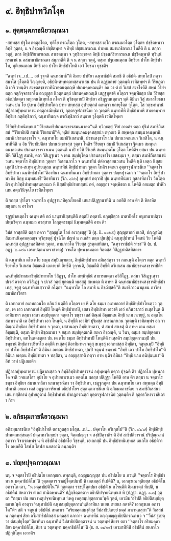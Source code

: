 <h1>๙. อิทฺธิปาทวิภโงฺค</h1>
<h2>๑. สุตฺตนฺตภาชนียวณฺณนา</h2>
<p> -สทฺทสฺส   ปฐโม กตฺตุอโตฺถ, ทุติโย กรณโตฺถ วุโตฺต, -สทฺทสฺส เอโก กรณเมวโตฺถ วุโตฺตฯ ปชฺชิตพฺพาว อิทฺธิ วุตฺตา, น จ อิชฺฌนฺตี ปชฺชิตพฺพา จ อิทฺธิ ปชฺชนกรเณน ปาเทน สมานาธิกรณา โหตีติ ติ น สกฺกา วตฺตุํ, ตถา อิทฺธิกิริยากรเณน สาเธตพฺพา จ วุทฺธิสงฺขาตา อิทฺธิ ปชฺชนกิริยากรเณน ปชฺชิตพฺพาติ ทฺวินฺนํ กรณานํ น อสมานาธิกรณตา สมฺภวตีติ ติ จ น สกฺกา วตฺตุํ, ตสฺมา ปฐเมนเตฺถน อิทฺธิยา ปาโท อิทฺธิปาโท, ทุติเยนเตฺถน อิทฺธิ เอว ปาโท อิทฺธิปาโทติ เอวํ โยชนา ยุชฺชติฯ</p>


<p>‘‘ฉนฺทํ เจ…เป.… อยํ วุจฺจติ ฉนฺทสมาธี’’ติ อิมาย ปาฬิยา ฉนฺทาธิปติ สมาธิ ติ อธิปติ-สทฺทโลปํ กตฺวา สมาโส วุโตฺตติ วิญฺญายติ, อธิปติ-สทฺทตฺถทสฺสนวเสน ปน ติ อฎฺฐกถายํ วุตฺตนฺติ เวทิตพฺพํฯ ติ วีริยภูตาติ เกจิ วทนฺติฯ สงฺขตสงฺขาราทินิวตฺตนตฺถญฺหิ ปธานคฺคหณนฺติฯ อถ วา ตํ ตํ วิเสสํ สงฺขโรตีติ  สพฺพํ วีริยํฯ ตตฺถ จตุกิจฺจสาธกโต อญฺญสฺส นิวตฺตนตฺถํ ปธานคฺคหณนฺติ  เสฎฺฐภูตาติ อโตฺถฯ จตุพฺพิธสฺส ปน วีริยสฺส อธิเปฺปตตฺตา พหุวจนนิเทฺทโส กโตฯ ติ ทุวิธตฺถายปิ อิทฺธิยา อธิฎฺฐานเตฺถนฯ นฺติ อิมินา วิสุํ สมาสโยชนาวเสน ปน โย ปุเพฺพ อิทฺธิปาทโตฺถ ปาท-สทฺทสฺส อุปายตฺถตํ คเหตฺวา ยถายุโตฺต วุโตฺต, โส วกฺขมานานํ ปฎิลาภปุพฺพภาคานํ กตฺตุกรณิทฺธิภาวํ, อุตฺตรจูฬภาชนีเย วา วุเตฺตหิ  ฉนฺทาทีหิ อิทฺธิปาเทหิ สาเธตพฺพาย อิทฺธิยา กตฺติทฺธิภาวํ, ฉนฺทาทีนญฺจ กรณิทฺธิภาวํ สนฺธาย วุโตฺตติ เวทิตโพฺพฯ</p>


<p>วีริยิทฺธิปาทนิเทฺทเส ‘‘วีริยสมาธิปธานสงฺขารสมนฺนาคต’’นฺติ ทฺวิกฺขตฺตุํ วีริยํ อาคตํฯ ตตฺถ ปุริมํ สมาธิวิเสสนํ ‘‘วีริยาธิปติ สมาธิ วีริยสมาธี’’ติ, ทุติยํ สมนฺนาคมงฺคทสฺสนํฯ เทฺวเยว หิ สพฺพตฺถ สมนฺนาคมงฺคานิ สมาธิ ปธานสงฺขาโร จ, ฉนฺทาทโย สมาธิวิเสสนานิ, ปธานสงฺขาโร  ปน ปธานวจเนเนว วิเสสิโต, น ฉนฺทาทีหีติ น อิธ วีริยาธิปติตา ปธานสงฺขารสฺส วุตฺตา โหติฯ วีริยญฺจ สมาธิํ วิเสเสตฺวา ฐิตเมว สมนฺนาคมงฺควเสน ปธานสงฺขารวจเนน วุตฺตนฺติ นาปิ ทฺวีหิ วีริเยหิ สมนฺนาคโม วุโตฺต โหตีติฯ ยสฺมา ปน ฉนฺทาทีหิ วิสิโฎฺฐ สมาธิ, ตถา วิสิเฎฺฐเนว จ เตน สมฺปยุโตฺต ปธานสงฺขาโร เสสธมฺมา จ, ตสฺมา สมาธิวิเสสนานํ วเสน จตฺตาโร อิทฺธิปาทา วุตฺตาฯ วิเสสนภาโว จ ฉนฺทาทีนํ ตํตํอวสฺสยนวเสน โหตีติ นฺติ เอตฺถ นิสฺสยเตฺถปิ ปาท-สเทฺท อุปายเตฺถน ฉนฺทาทีนํ อิทฺธิปาทตา วุตฺตา โหติฯ เตเนว อุตฺตรจูฬภาชนีเย ‘‘จตฺตาโร อิทฺธิปาทา ฉนฺทิทฺธิปาโท’’ติอาทินา ฉนฺทาทีนเมว อิทฺธิปาทตา วุตฺตาฯ ปญฺหปุจฺฉเก จ ‘‘จตฺตาโร อิทฺธิปาทา อิธ ภิกฺขุ ฉนฺทสมาธี’’ติอาทินาว (วิภ. ๔๖๒) อุเทฺทสํ กตฺวาปิ ปุน ฉนฺทาทีนํเยว กุสลาทิภาโว วิภโตฺตติฯ อุปายิทฺธิปาททสฺสนตฺถเมว หิ นิสฺสยิทฺธิปาททสฺสนํ กตํ, อญฺญถา จตุพฺพิธตา น โหตีติ อยเมตฺถ ปาฬิวเสน อตฺถวินิจฺฉโย เวทิตโพฺพฯ</p>


<p> ติ รถสฺส ปุรโตฯ  จณฺฑาโล อุปฎฺฐานาทิคุณโยเคปิ เสนาปติฎฺฐานาทีนิ น ลภตีติ อาห ติฯ ติ หิตาหิตมนฺตเน น อรโหฯ</p>


<p>รฎฺฐปาลเตฺถโร ฉเนฺท สติ กถํ นานุชานิสฺสนฺตีติ สตฺตปิ ภตฺตานิ อภุญฺชิตฺวา มาตาปิตโร อนุชานาเปตฺวา ปพฺพชิตฺวา ฉนฺทเมว อวสฺสาย โลกุตฺตรธมฺมํ นิพฺพเตฺตสีติ อาห ติฯ</p>


<p> วีมํสํ อวสฺสยีติ ตสฺส ภควา ‘‘สุญฺญโต โลกํ อเวกฺขสฺสู’’ติ (สุ. นิ. ๑๑๒๕) สุญฺญตากถํ  กเถสิ, ปญฺญานิสฺสิตมานนิคฺคหตฺถญฺจ ทฺวิกฺขตฺตุํ ปุจฺฉิโต ปญฺหํ น กเถสิฯ ตตฺถ ปุนปฺปุนํ ฉนฺทุปฺปาทนํ โตสนํ วิย โหตีติ ฉนฺทสฺส อุปฎฺฐานสทิสตา วุตฺตา, ถามภาวโต วีริยสฺส สูรตฺตสทิสตา, ‘‘ฉทฺวาราธิปติ ราชา’’ติ (ธ. ป. อฎฺฐ. ๒.๑๘๑ เอรกปตฺตนาคราชวตฺถุ) วจนโต ปุพฺพงฺคมตฺตา จิตฺตสฺส วิสิฎฺฐชาติสทิสตาฯ</p>


<p>ติ  ฉนฺทาทิเก ตโย ตโย ธเมฺม สมฺปิเณฺฑตฺวา, อิทฺธิอิทฺธิปาเท อมิเสฺสตฺวา วา กถนนฺติ อโตฺถฯ ตตฺถ ฉนฺทวีริยาทโย วิเสเสน อิชฺฌนฺติ เอตายาติ อิทฺธีติ วุจฺจนฺติ, อิชฺฌตีติ อิทฺธีติ อวิเสเสน สมาธิปธานสงฺขาราปีติฯ</p>


<p>ฉนฺทิทฺธิปาทสมาธิทฺธิปาทาทโย วิสิฎฺฐา, ปาโท สพฺพิทฺธีนํ สาธารณตฺตา อวิสิโฎฺฐ, ตสฺมา วิสิเฎฺฐเสฺวว ปเวสํ อวตฺวา อวิสิเฎฺฐ จ ปเวสํ วตฺตุํ ยุตฺตนฺติ ทเสฺสตุํ สพฺพตฺถ ติ อาหฯ ติ ฉนฺทสมาธิปธานสงฺขารอิทฺธิปาเทสุ, จตูสุ ฉนฺทาทิเกเสฺววาติ อโตฺถฯ ‘‘ฉนฺทวโต โก สมาธิ น อิชฺฌิสฺสตี’’ติ สมาธิภาวนามุเขน ภาวิตา สมาธิภาวิตาฯ</p>


<p>ติ เภทกถายํ อเภทกถนโต อภินวํ นตฺถีติ อโตฺถฯ เย หิ ตโย ธมฺมา อเภทกถายํ อิทฺธิอิทฺธิปาโทเตฺวว วุตฺตา, เต เอว เภทกถายํ อิทฺธีปิ โหนฺติ อิทฺธิปาทาปิ, เสสา อิทฺธิปาทา เอวาติ เอวํ อภินวาภาวํ ทเสฺสโนฺต ติอาทิมาหฯ  ตสฺมา เสสา สมฺปยุตฺตกา จตฺตาโร ขนฺธา เตสํ ติณฺณํ อิชฺฌเนน อิทฺธิ นาม ภเวยฺยุํ, น อตฺตโน สภาเวนาติ เต อิทฺธิปาทา เอว โหนฺติ, น อิทฺธีติ เอวมิทํ ปุริมสฺส การณภาเวน วุตฺตนฺติ เวทิตพฺพํฯ อถ วา ติณฺณํ อิทฺธิตา อิทฺธิปาทตา จ วุตฺตา, เสสานญฺจ อิทฺธิปาทตาว, ตํ สพฺพํ สาเธตุํ ติ อาหฯ เตน ยสฺมา อิชฺฌนฺติ, ตสฺมา อิทฺธิฯ อิชฺฌมานา จ ยสฺมา สมฺปยุตฺตเกหิ สเหว อิชฺฌนฺติ, น วินา, ตสฺมา สมฺปยุตฺตกา อิทฺธิปาทา, ตทโนฺตคธตฺตา ปน เต ตโย ธมฺมา อิทฺธิปาทาปิ โหนฺตีติ ทเสฺสติฯ สมฺปยุตฺตกานมฺปิ ปน ขนฺธานํ อิทฺธิภาวปริยาโย อตฺถีติ ทเสฺสตุํ ติอาทิมาหฯ จตูสุ ขเนฺธสุ เอกเทสสฺส อิทฺธิตา, จตุนฺนมฺปิ ‘‘อิทฺธิยา ปาโท อิทฺธิปาโท’’ติ อิมินา อเตฺถน อิทฺธิปาทตา, ปุนปิ จตุนฺนํ ขนฺธานํ ‘‘อิทฺธิ เอว ปาโท อิทฺธิปาโท’’ติ อิมินา อเตฺถน อิทฺธิปาทตา จ ทสฺสิตา, น อญฺญสฺสาติ กตฺวา อาห   นฺติฯ อิมินา ‘‘อิทฺธิ นาม อนิปฺผนฺนา’’ติ อิทํ วาทํ ปฎิเสเธติฯ</p>


<p>ปฎิลาภปุพฺพภาคานํ ปฎิลาภเสฺสว จ อิทฺธิอิทฺธิปาทตาวจนํ อปุพฺพนฺติ กตฺวา ปุจฺฉติ ติฯ ปฎิลาโภ ปุพฺพภาโค  จาติ วจนเสโสฯ อุปาโย จ อุปายภาเวเนว อตฺตโน ผลสฺส ปติฎฺฐา โหตีติ อาห ติฯ  ตสฺมา น จตฺตาโร ขนฺธา อิทฺธิยา สมานกาลิกา นานากฺขณิกา วา อิทฺธิปาทา, เชฎฺฐกภูตา ปน ฉนฺทาทโย เอว สพฺพตฺถ อิทฺธิปาทาติ อยเมว เตสํ อฎฺฐกถาจริยานํ อธิปฺปาโยฯ สุตฺตนฺตภาชนีเย หิ อภิธมฺมภาชนีเย จ สมาธิวิเสสนวเสน ทสฺสิตานํ อุปายภูตานํ อิทฺธิปาทานํ ปากฎกรณตฺถํ อุตฺตรจูฬภาชนียํ วุตฺตนฺติฯ ติ อุตฺตรวิหารวาสิเถรา กิรฯ</p>

</p>


<h2>๒. อภิธมฺมภาชนียวณฺณนา</h2>
<p> อภิธมฺมภาชนีเย ‘‘อิทฺธิปาโทติ ตถาภูตสฺส ผโสฺส…เป.… ปคฺคาโห อวิเกฺขโป’’ติ (วิภ. ๔๔๗) อิทฺธิอิทฺธิปาทตฺถทสฺสนตฺถํ ปคฺคาหาวิเกฺขปา วุตฺตา, จิตฺตปญฺญา จ สงฺขิปิตฺวาติฯ ติ อิทํ สาธิปติวารานํ ปริปุณฺณานํ อภาวา วิจาเรตพฺพํฯ น หิ อธิปตีนํ อธิปตโย วิชฺชนฺติ, เอเกกสฺมิํ ปน อิทฺธิปาทนิเทฺทเส เอเกโก อธิปติวาโร ลพฺภตีติ โสฬส โสฬส นยสตานิ ลพฺภนฺติฯ</p>

</p>


<h2>๓. ปญฺหปุจฺฉกวณฺณนา</h2>
<p>นนุ  จ จตฺตาโรปิ อธิปตโย เอกกฺขเณ ลพฺภนฺติ, อญฺญมญฺญสฺส ปน อธิปตโย น ภวนฺติ ‘‘จตฺตาโร อิทฺธิปาทา น มคฺคาธิปติโน’’ติ วุตฺตตฺตาฯ ราชปุโตฺตปมาปิ หิ เอตมตฺถํ ทีเปตีติ? น, เอกกฺขเณ ทุติยสฺส อธิปติโน อภาวโต เอว, ‘‘น มคฺคาธิปติโน’’ติ วุตฺตตฺตา ราชปุโตฺตปมา อธิปติํ น กโรนฺตีติ อิมเมวตฺถํ ทีเปติ, น อธิปตีนํ สหภาวํฯ ตํ กถํ ชานิตพฺพนฺติ? ปฎิกฺขิตฺตตฺตาฯ อธิปติปจฺจยนิเทฺทเส  หิ  (ปฎฺฐา. อฎฺฐ. ๑.๓) วุตฺตา ‘‘กสฺมา ปน ยถา เหตุปจฺจยนิเทฺทเส ‘เหตู เหตุสมฺปยุตฺตกาน’นฺติ วุตฺตํ, เอวมิธ ‘อธิปตี อธิปติสมฺปยุตฺตกาน’นฺติ อวตฺวา ‘ฉนฺทาธิปติ ฉนฺทสมฺปยุตฺตกาน’นฺติอาทินา นเยน เทสนา กตาติ? เอกกฺขเณ อภาวโต’’ติฯ สติ จ จตุนฺนํ อธิปตีนํ สหภาเว ‘‘อริยมคฺคสมงฺคิสฺส วีมํสาธิปเตยฺยํ มคฺคํ ภาเวนฺตสฺสา’’ติ วิเสสนํ น กตฺตพฺพํ สิยา อวีมํสาธิปติกสฺส มคฺคสฺส อภาวาฯ ฉนฺทาทีนํ อญฺญมญฺญาธิปติกรณภาเว จ ‘‘วีมํสํ ฐเปตฺวา ตํสมฺปยุโตฺต’’ติอาทินา ฉนฺทาทีนํ วีมํสาธิปติกตฺตวจนํ น วตฺตพฺพํ สิยาฯ ตถา ‘‘จตฺตาโร อริยมคฺคา สิยา มคฺคาธิปติโน, สิยา น วตฺตพฺพา มคฺคาธิปติโน’’ติ (ธ. ส. ๑๔๒๙) เอวมาทีหิปิ อธิปตีนํ สหภาโว ปฎิกฺขิโตฺต เอวาติฯ</p>

</p>

</p>





